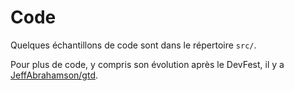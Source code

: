 # Code

Quelques échantillons de code sont dans le répertoire `src/`.

Pour plus de code, y compris son évolution après le DevFest, il y a [JeffAbrahamson/gtd](https://github.com/JeffAbrahamson/gtd/).
